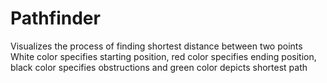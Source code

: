 # Pathfinder
Visualizes the process of finding shortest distance between two points 
White color specifies starting position, red color specifies ending position, black color specifies obstructions and green color depicts shortest path
